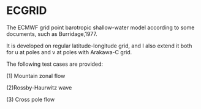 # ECGRID
The ECMWF grid point barotropic shallow-water model according to some documents, such as Burridage,1977.

It is developed on regular latitude-longitude grid, and I also extend it both for u at poles and v at poles with Arakawa-C grid.

The following test cases are provided:

(1) Mountain zonal flow

(2)Rossby-Haurwitz wave

(3) Cross pole flow
